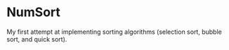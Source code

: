 # NumSort
My first attempt at implementing sorting algorithms (selection sort, bubble sort, and quick sort).
